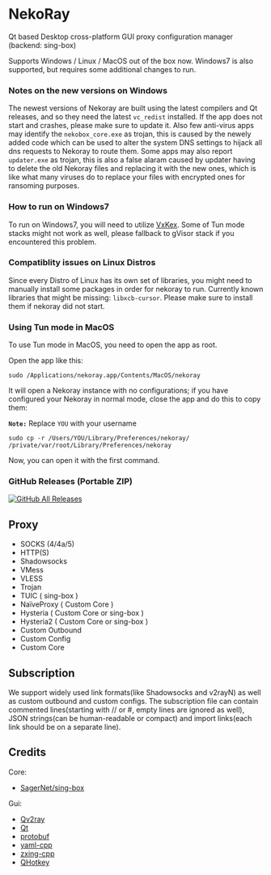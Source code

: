 # NekoRay

Qt based Desktop cross-platform GUI proxy configuration manager (backend: sing-box)

Supports Windows / Linux / MacOS out of the box now. Windows7 is also supported, but requires some additional changes to run.

### Notes on the new versions on Windows
The newest versions of Nekoray are built using the latest compilers and Qt releases, and so they need the latest `vc_redist` installed. If the app does not start and crashes, please make sure to update it.
Also few anti-virus apps may identify the `nekobox_core.exe` as trojan, this is caused by the newely added code which can be used to alter the system DNS settings to hijack all dns requests to Nekoray to route them. Some apps may also 
report `updater.exe` as trojan, this is also a false alaram caused by updater having to delete the old Nekoray files and replacing it with the new ones, which is like what many viruses do to replace your files with encrypted ones for ransoming purposes.

### How to run on Windows7
To run on Windows7, you will need to utilize [VxKex](https://github.com/i486/VxKex). Some of Tun mode stacks might not work as well, please fallback to gVisor stack if you encountered this problem.

### Compatiblity issues on Linux Distros
Since every Distro of Linux has its own set of libraries, you might need to manually install some packages in order for nekoray to run.
Currently known libraries that might be missing: `libxcb-cursor`. Please make sure to install them if nekoray did not start.

### Using Tun mode in MacOS
To use Tun mode in MacOS, you need to open the app as root.

Open the app like this:

```shell
sudo /Applications/nekoray.app/Contents/MacOS/nekoray
```

It will open a Nekoray instance with no configurations; if you have configured your Nekoray in normal mode, close the app and do this to copy them:

**`Note:`** Replace `YOU` with your username

```shell
sudo cp -r /Users/YOU/Library/Preferences/nekoray/ /private/var/root/Library/Preferences/nekoray
```

Now, you can open it with the first command.


### GitHub Releases (Portable ZIP)

[![GitHub All Releases](https://img.shields.io/github/downloads/Mahdi-zarei/nekoray/total?label=downloads-total&logo=github&style=flat-square)](https://github.com/Mahdi-zarei/nekoray/releases)

## Proxy

- SOCKS (4/4a/5)
- HTTP(S)
- Shadowsocks
- VMess
- VLESS
- Trojan
- TUIC ( sing-box )
- NaïveProxy ( Custom Core )
- Hysteria ( Custom Core or sing-box )
- Hysteria2 ( Custom Core or sing-box )
- Custom Outbound
- Custom Config
- Custom Core

## Subscription

We support widely used link formats(like Shadowsocks and v2rayN) as well as custom
outbound and custom configs. The subscription file can contain commented lines(starting with // or #, empty lines are ignored as well),
JSON strings(can be human-readable or compact) and import links(each link should be on a separate line).

## Credits

Core:

- [SagerNet/sing-box](https://github.com/SagerNet/sing-box)

Gui:

- [Qv2ray](https://github.com/Qv2ray/Qv2ray)
- [Qt](https://www.qt.io/)
- [protobuf](https://github.com/protocolbuffers/protobuf)
- [yaml-cpp](https://github.com/jbeder/yaml-cpp)
- [zxing-cpp](https://github.com/nu-book/zxing-cpp)
- [QHotkey](https://github.com/Skycoder42/QHotkey)
